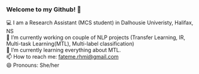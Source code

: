 ### Welcome to my Github! 👋

💻 I am a Research Assistant (MCS student) in Dalhousie Univeristy, Halifax, NS      
🔭 I’m currently working on couple of NLP projects (Transfer Learning, IR, Multi-task Learning(MTL), Multi-label classification)     
🌱 I’m currently learning everything about MTL.            
📫 How to reach me: fateme.rhmi@gmail.com       
😄 Pronouns: She/her       

<!--
**fatemerhmi/fatemerhmi** is a ✨ _special_ ✨ repository because its `README.md` (this file) appears on your GitHub profile.

Here are some ideas to get you started:

- 🔭 I’m currently working on ...
- 🌱 I’m currently learning ...
- 👯 I’m looking to collaborate on ...
- 🤔 I’m looking for help with ...
- 💬 Ask me about ...
- 📫 How to reach me: ...
- 😄 Pronouns: ...
- ⚡ Fun fact: ...
-->
